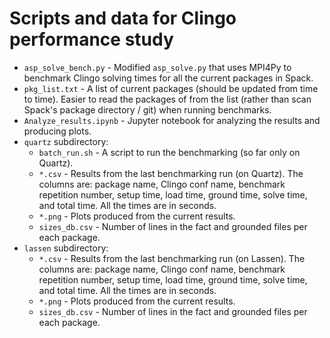 # Scripts and data for Clingo performance study



- `asp_solve_bench.py` - Modified `asp_solve.py` that uses MPI4Py to benchmark Clingo solving times for all the current packages in Spack.
- `pkg_list.txt` - A list of current packages (should be updated from time to time). Easier to read the packages of from the list (rather than scan Spack's package directory / git) when running benchmarks.
- `Analyze_results.ipynb` - Jupyter notebook for analyzing the results and producing plots.
- `quartz` subdirectory:
    - `batch_run.sh` - A script to run the benchmarking (so far only on Quartz).
    - `*.csv` - Results from the last benchmarking run (on Quartz). The columns are: package name, Clingo conf name, benchmark repetition number, setup time, load time, ground time, solve time, and total time. All the times are in seconds.
    - `*.png` - Plots produced from the current results.
    - `sizes_db.csv` - Number of lines in the fact and grounded files per each package.
- `lassen` subdirectory:
    - `*.csv` - Results from the last benchmarking run (on Lassen). The columns are: package name, Clingo conf name, benchmark repetition number, setup time, load time, ground time, solve time, and total time. All the times are in seconds.
    - `*.png` - Plots produced from the current results.
    - `sizes_db.csv` - Number of lines in the fact and grounded files per each package.
